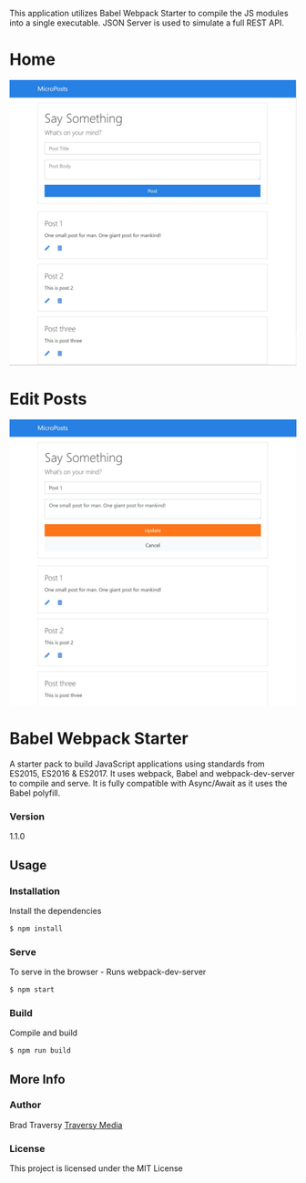 This application utilizes Babel Webpack Starter to compile the JS modules into a single executable. JSON Server is used to simulate a full REST API. 

# Home
<img src="https://raw.githubusercontent.com/justckim/microposts/master/screens/img1.jpg" width=800>

# Edit Posts
<img src="https://raw.githubusercontent.com/justckim/microposts/master/screens/img2.jpg" width=800>


# Babel Webpack Starter

A starter pack to build JavaScript applications using standards from ES2015, ES2016 & ES2017. It uses webpack, Babel and webpack-dev-server to compile and serve. It is fully compatible with Async/Await as it uses the Babel polyfill.

### Version
1.1.0

## Usage

### Installation

Install the dependencies

```sh
$ npm install
```

### Serve
To serve in the browser  - Runs webpack-dev-server

```sh
$ npm start
```

### Build
Compile and build

```sh
$ npm run build
```

## More Info

### Author

Brad Traversy
[Traversy Media](http://www.traversymedia.com)

### License

This project is licensed under the MIT License
